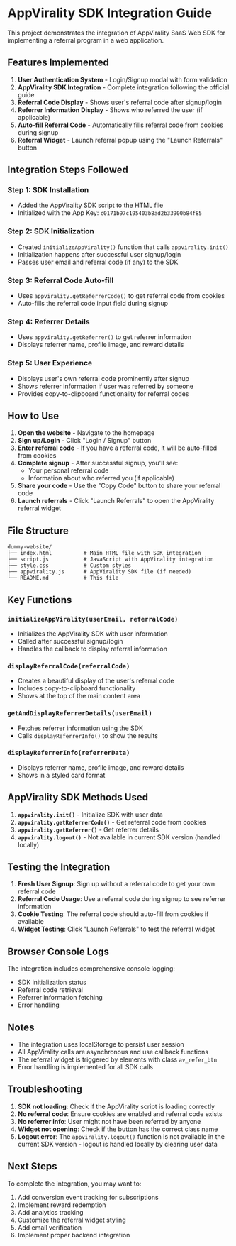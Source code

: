 # AppVirality SDK Integration Guide

This project demonstrates the integration of AppVirality SaaS Web SDK for implementing a referral program in a web application.

## Features Implemented

1. **User Authentication System** - Login/Signup modal with form validation
2. **AppVirality SDK Integration** - Complete integration following the official guide
3. **Referral Code Display** - Shows user's referral code after signup/login
4. **Referrer Information Display** - Shows who referred the user (if applicable)
5. **Auto-fill Referral Code** - Automatically fills referral code from cookies during signup
6. **Referral Widget** - Launch referral popup using the "Launch Referrals" button

## Integration Steps Followed

### Step 1: SDK Installation
- Added the AppVirality SDK script to the HTML file
- Initialized with the App Key: `c0171b97c195403b8ad2b33900b84f85`

### Step 2: SDK Initialization
- Created `initializeAppVirality()` function that calls `appvirality.init()`
- Initialization happens after successful user signup/login
- Passes user email and referral code (if any) to the SDK

### Step 3: Referral Code Auto-fill
- Uses `appvirality.getReferrerCode()` to get referral code from cookies
- Auto-fills the referral code input field during signup

### Step 4: Referrer Details
- Uses `appvirality.getReferrer()` to get referrer information
- Displays referrer name, profile image, and reward details

### Step 5: User Experience
- Displays user's own referral code prominently after signup
- Shows referrer information if user was referred by someone
- Provides copy-to-clipboard functionality for referral codes

## How to Use

1. **Open the website** - Navigate to the homepage
2. **Sign up/Login** - Click "Login / Signup" button
3. **Enter referral code** - If you have a referral code, it will be auto-filled from cookies
4. **Complete signup** - After successful signup, you'll see:
   - Your personal referral code
   - Information about who referred you (if applicable)
5. **Share your code** - Use the "Copy Code" button to share your referral code
6. **Launch referrals** - Click "Launch Referrals" to open the AppVirality referral widget

## File Structure

```
dummy-website/
├── index.html          # Main HTML file with SDK integration
├── script.js           # JavaScript with AppVirality integration
├── style.css           # Custom styles
├── appvirality.js      # AppVirality SDK file (if needed)
└── README.md           # This file
```

## Key Functions

### `initializeAppVirality(userEmail, referralCode)`
- Initializes the AppVirality SDK with user information
- Called after successful signup/login
- Handles the callback to display referral information

### `displayReferralCode(referralCode)`
- Creates a beautiful display of the user's referral code
- Includes copy-to-clipboard functionality
- Shows at the top of the main content area

### `getAndDisplayReferrerDetails(userEmail)`
- Fetches referrer information using the SDK
- Calls `displayReferrerInfo()` to show the results

### `displayReferrerInfo(referrerData)`
- Displays referrer name, profile image, and reward details
- Shows in a styled card format

## AppVirality SDK Methods Used

1. **`appvirality.init()`** - Initialize SDK with user data
2. **`appvirality.getReferrerCode()`** - Get referral code from cookies
3. **`appvirality.getReferrer()`** - Get referrer details
4. **`appvirality.logout()`** - Not available in current SDK version (handled locally)

## Testing the Integration

1. **Fresh User Signup**: Sign up without a referral code to get your own referral code
2. **Referral Code Usage**: Use a referral code during signup to see referrer information
3. **Cookie Testing**: The referral code should auto-fill from cookies if available
4. **Widget Testing**: Click "Launch Referrals" to test the referral widget

## Browser Console Logs

The integration includes comprehensive console logging:
- SDK initialization status
- Referral code retrieval
- Referrer information fetching
- Error handling

## Notes

- The integration uses localStorage to persist user session
- All AppVirality calls are asynchronous and use callback functions
- The referral widget is triggered by elements with class `av_refer_btn`
- Error handling is implemented for all SDK calls

## Troubleshooting

1. **SDK not loading**: Check if the AppVirality script is loading correctly
2. **No referral code**: Ensure cookies are enabled and referral code exists
3. **No referrer info**: User might not have been referred by anyone
4. **Widget not opening**: Check if the button has the correct class name
5. **Logout error**: The `appvirality.logout()` function is not available in the current SDK version - logout is handled locally by clearing user data

## Next Steps

To complete the integration, you may want to:
1. Add conversion event tracking for subscriptions
2. Implement reward redemption
3. Add analytics tracking
4. Customize the referral widget styling
5. Add email verification
6. Implement proper backend integration

